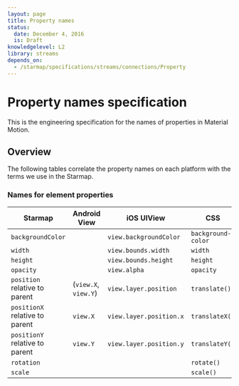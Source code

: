 ```yaml
---
layout: page
title: Property names
status:
  date: December 4, 2016
  is: Draft
knowledgelevel: L2
library: streams
depends_on:
  - /starmap/specifications/streams/connections/Property
---
```


# Property names specification

This is the engineering specification for the names of properties in Material Motion.

## Overview

The following tables correlate the property names on each platform with the terms we use in the
Starmap.

### Names for element properties

| Starmap                        | Android View         | iOS UIView              | CSS                |
|--------------------------------|----------------------|-------------------------|--------------------|
| `backgroundColor`              |                      | `view.backgroundColor`  | `background-color` |
| `width`                        |                      | `view.bounds.width`     | `width`            |
| `height`                       |                      | `view.bounds.height`    | `height`           |
| `opacity`                      |                      | `view.alpha`            | `opacity`          |
| `position` relative to parent  | (`view.X`, `view.Y`) | `view.layer.position`   | `translate()`      |
| `positionX` relative to parent | `view.X`             | `view.layer.position.x` | `translateX()`     |
| `positionY` relative to parent | `view.Y`             | `view.layer.position.y` | `translateY()`     |
| `rotation`                     |                      |                         | `rotate()`         |
| `scale`                        |                      |                         | `scale()`          |
